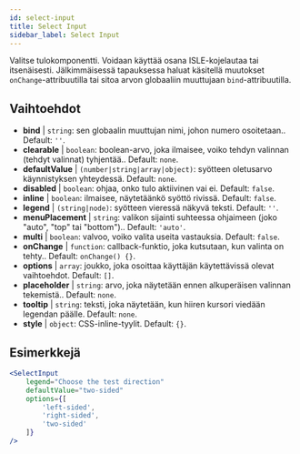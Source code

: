 ```yaml
---
id: select-input
title: Select Input
sidebar_label: Select Input
---
```


Valitse tulokomponentti. Voidaan käyttää osana ISLE-kojelautaa tai itsenäisesti. Jälkimmäisessä tapauksessa haluat käsitellä muutokset `onChange`-attribuutilla tai sitoa arvon globaaliin muuttujaan `bind`-attribuutilla.

## Vaihtoehdot

* __bind__ | `string`: sen globaalin muuttujan nimi, johon numero osoitetaan.. Default: `''`.
* __clearable__ | `boolean`: boolean-arvo, joka ilmaisee, voiko tehdyn valinnan (tehdyt valinnat) tyhjentää.. Default: `none`.
* __defaultValue__ | `(number|string|array|object)`: syötteen oletusarvo käynnistyksen yhteydessä. Default: `none`.
* __disabled__ | `boolean`: ohjaa, onko tulo aktiivinen vai ei. Default: `false`.
* __inline__ | `boolean`: ilmaisee, näytetäänkö syöttö rivissä. Default: `false`.
* __legend__ | `(string|node)`: syötteen vieressä näkyvä teksti. Default: `''`.
* __menuPlacement__ | `string`: valikon sijainti suhteessa ohjaimeen (joko "auto", "top" tai "bottom").. Default: `'auto'`.
* __multi__ | `boolean`: valvoo, voiko valita useita vastauksia. Default: `false`.
* __onChange__ | `function`: callback-funktio, joka kutsutaan, kun valinta on tehty.. Default: `onChange() {}`.
* __options__ | `array`: joukko, joka osoittaa käyttäjän käytettävissä olevat vaihtoehdot. Default: `[]`.
* __placeholder__ | `string`: arvo, joka näytetään ennen alkuperäisen valinnan tekemistä.. Default: `none`.
* __tooltip__ | `string`: teksti, joka näytetään, kun hiiren kursori viedään legendan päälle. Default: `none`.
* __style__ | `object`: CSS-inline-tyylit. Default: `{}`.


## Esimerkkejä

```jsx live
<SelectInput
    legend="Choose the test direction"
    defaultValue="two-sided"
    options={[
        'left-sided',
        'right-sided',
        'two-sided'
    ]}
/>
```

